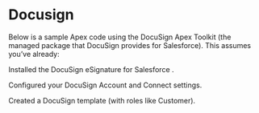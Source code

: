 # Docusign
Below is a sample Apex code using the DocuSign Apex Toolkit (the managed package that DocuSign provides for Salesforce). This assumes you’ve already:

Installed the DocuSign eSignature for Salesforce
.

Configured your DocuSign Account and Connect settings.

Created a DocuSign template (with roles like Customer).

